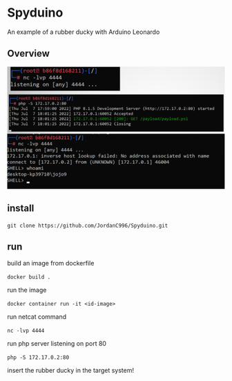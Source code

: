 # Spyduino
An example of a rubber ducky with Arduino Leonardo

## Overview

![immagine](./media/Cattura.PNG)

## install

``` git clone https://github.com/JordanC996/Spyduino.git ```
 
## run

build an image from dockerfile

`docker build . `

run the image

`docker container run -it <id-image>` 

run netcat command

`nc -lvp 4444`

run php server listening on port 80

`php -S 172.17.0.2:80`

insert the rubber ducky in the target system!
